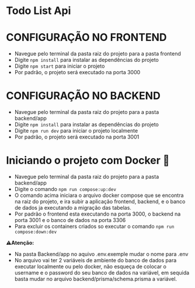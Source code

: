 # Todo List Api

# CONFIGURAÇÃO NO FRONTEND

 - Navegue pelo terminal da pasta raiz do projeto para a pasta frontend
 - Digite `npm install` para instalar as dependências do projeto
 - Digite `npm start` para iniciar o projeto
 - Por padrão, o projeto será executado na porta 3000
 
 # CONFIGURAÇÃO NO BACKEND
 
 - Navegue pelo terminal da pasta raiz do projeto para a pasta backend/app
 - Digite `npm install` para instalar as dependências do projeto
 - Digite `npm run dev` para iniciar o projeto localmente
 - Por padrão, o projeto será executado na porta 3001
 
# Iniciando o projeto com Docker 🐳
 
  - Navegue pelo terminal da pasta raiz do projeto para a pasta backend/app
  - Digite o comando `npm run compose:up:dev`
  - O comando acima iniciara o arquivo docker compose que se encontra na raiz do projeto, e ira subir
  a aplicação frontend, backend, e o banco de dados ja executando a migração das tabelas.
  - Por padrão o frontend esta executando na porta 3000, o backend na porta 3001 e o banco de dados na porta 3306
  - Para excluir os containers criados so executar o comando `npm run compose:down:dev`
  
⚠️**Atenção:**
  - Na pasta Backend/app no aquivo .env.exemple mudar o nome para .env
  - No arquivo vai ter 2 variáveis de ambiente do banco de dados para executar localmente ou pelo docker,
  não esqueça de colocar o username e o password do seu banco de dados na variável, em sequida basta mudar 
  no arquivo backend/prisma/schema.prisma a variável.
